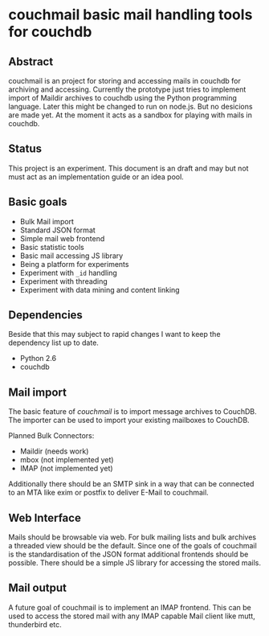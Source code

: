 couchmail basic mail handling tools for couchdb
===============================================

Abstract
--------

couchmail is an project for storing and accessing mails in couchdb
for archiving and accessing. Currently the prototype just tries to
implement import of Maildir archives to couchdb using the Python
programming language. Later this might be changed to run on node.js.
But no desicions are made yet. At the moment it acts as a sandbox
for playing with mails in couchdb.


Status
------

This project is an experiment. This document is an draft and may
but not must act as an implementation guide or an idea pool.


Basic goals
-----------

 * Bulk Mail import
 * Standard JSON format
 * Simple mail web frontend
 * Basic statistic tools
 * Basic mail accessing JS library
 * Being a platform for experiments
 * Experiment with `_id` handling
 * Experiment with threading
 * Experiment with data mining and content linking


Dependencies
------------

Beside that this may subject to rapid changes I want to keep
the dependency list up to date.

 * Python 2.6
 * couchdb
 

Mail import
-----------

The basic feature of *couchmail* is to import message archives to
CouchDB. The importer can be used to import your existing mailboxes
to CouchDB.

Planned Bulk Connectors:

 * Maildir (needs work)
 * mbox (not implemented yet)
 * IMAP (not implemented yet)

Additionally there should be an SMTP sink in a way that can be
connected to an MTA like exim or postfix to deliver E-Mail to
couchmail.


Web Interface
-------------

Mails should be browsable via web. For bulk mailing lists and bulk
archives a threaded view should be the default. Since one of the
goals of couchmail is the standardisation of the JSON format
additional frontends should be possible. There should be a simple
JS library for accessing the stored mails. 


Mail output
-----------

A future goal of couchmail is to implement an IMAP frontend. This can
be used to access the stored mail with any IMAP capable Mail client
like mutt, thunderbird etc.
